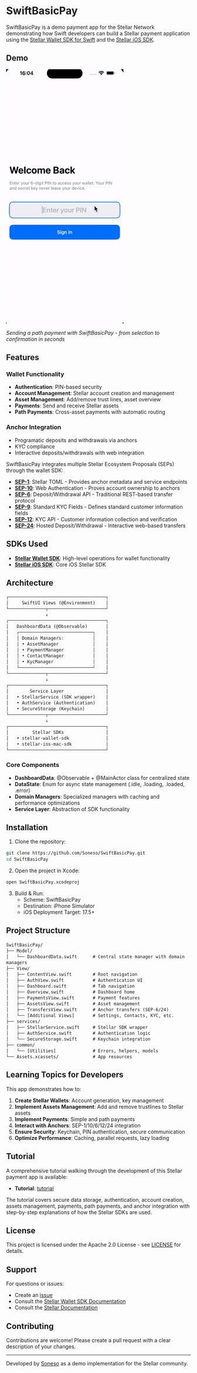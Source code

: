 # SwiftBasicPay

SwiftBasicPay is a demo payment app for the Stellar Network demonstrating how Swift developers can build a Stellar payment application using the [Stellar Wallet SDK for Swift](https://github.com/Soneso/stellar-wallet-sdk-ios) and the [Stellar iOS SDK](https://github.com/Soneso/stellar-ios-mac-sdk).


## Demo

![Path Payment Flow Demo](./tutorial/demos/animated_gifs/path_payment_demo.gif)

*Sending a path payment with SwiftBasicPay - from selection to confirmation in seconds*


## Features

### Wallet Functionality
- **Authentication**: PIN-based security
- **Account Management**: Stellar account creation and management
- **Asset Management**: Add/remove trust lines, asset overview
- **Payments**: Send and receive Stellar assets
- **Path Payments**: Cross-asset payments with automatic routing

### Anchor Integration
- Programatic deposits and withdrawals via anchors
- KYC compliance
- Interactive deposits/withdrawals with web integration

SwiftBasicPay integrates multiple Stellar Ecosystem Proposals (SEPs) through the wallet SDK:

- **[SEP-1](https://github.com/stellar/stellar-protocol/blob/master/ecosystem/sep-0001.md)**: Stellar TOML - Provides anchor metadata and service endpoints
- **[SEP-10](https://github.com/stellar/stellar-protocol/blob/master/ecosystem/sep-0010.md)**: Web Authentication - Proves account ownership to anchors
- **[SEP-6](https://github.com/stellar/stellar-protocol/blob/master/ecosystem/sep-0006.md)**: Deposit/Withdrawal API - Traditional REST-based transfer protocol
- **[SEP-9](https://github.com/stellar/stellar-protocol/blob/master/ecosystem/sep-0009.md)**: Standard KYC Fields - Defines standard customer information fields
- **[SEP-12](https://github.com/stellar/stellar-protocol/blob/master/ecosystem/sep-0012.md)**: KYC API - Customer information collection and verification
- **[SEP-24](https://github.com/stellar/stellar-protocol/blob/master/ecosystem/sep-0024.md)**: Hosted Deposit/Withdrawal - Interactive web-based transfers

## SDKs Used

- **[Stellar Wallet SDK](https://github.com/Soneso/stellar-wallet-sdk-ios)**: High-level operations for wallet functionality
- **[Stellar iOS SDK](https://github.com/Soneso/stellar-ios-mac-sdk)**: Core iOS Stellar SDK

## Architecture

```
┌─────────────────────────────────────┐
│     SwiftUI Views (@Environment)    │
└──────────────┬──────────────────────┘
               ↓
┌─────────────────────────────────────┐
│   DashboardData (@Observable)       │
│   ┌────────────────────────────┐    │
│   │ Domain Managers:           │    │
│   │ • AssetManager             │    │
│   │ • PaymentManager           │    │
│   │ • ContactManager           │    │
│   │ • KycManager               │    │
│   └────────────────────────────┘    │
└──────────────┬──────────────────────┘
               ↓
┌─────────────────────────────────────┐
│        Service Layer                │
│   • StellarService (SDK wrapper)    │
│   • AuthService (Authentication)    │
│   • SecureStorage (Keychain)        │
└──────────────┬──────────────────────┘
               ↓
┌─────────────────────────────────────┐
│         Stellar SDKs                │
│   • stellar-wallet-sdk              │
│   • stellar-ios-mac-sdk             │
└─────────────────────────────────────┘
```

### Core Components

- **DashboardData**: @Observable + @MainActor class for centralized state
- **DataState<T>**: Enum for async state management (.idle, .loading, .loaded, .error)
- **Domain Managers**: Specialized managers with caching and performance optimizations
- **Service Layer**: Abstraction of SDK functionality

## Installation

1. Clone the repository:
```bash
git clone https://github.com/Soneso/SwiftBasicPay.git
cd SwiftBasicPay
```

2. Open the project in Xcode:
```bash
open SwiftBasicPay.xcodeproj
```

3. Build & Run:
   - Scheme: SwiftBasicPay
   - Destination: iPhone Simulator
   - iOS Deployment Target: 17.5+

## Project Structure

```
SwiftBasicPay/
├── Model/
│   └── DashboardData.swift      # Central state manager with domain managers
├── View/
│   ├── ContentView.swift        # Root navigation
│   ├── AuthView.swift           # Authentication UI
│   ├── Dashboard.swift          # Tab navigation
│   ├── Overview.swift           # Dashboard home
│   ├── PaymentsView.swift       # Payment features
│   ├── AssetsView.swift         # Asset management
│   ├── TransfersView.swift      # Anchor transfers (SEP-6/24)
│   └── [Additional Views]       # Settings, Contacts, KYC, etc.
├── services/
│   ├── StellarService.swift     # Stellar SDK wrapper
│   ├── AuthService.swift        # Authentication logic
│   └── SecureStorage.swift      # Keychain integration
├── common/
│   └── [Utilities]              # Errors, helpers, models
└── Assets.xcassets/             # App resources
```

## Learning Topics for Developers

This app demonstrates how to:

1. **Create Stellar Wallets**: Account generation, key management
2. **Implement Assets Management**: Add and remove trustlines to Stellar assets
3. **Implement Payments**: Simple and path payments
4. **Interact with Anchors**: SEP-1/10/6/12/24 integration
5. **Ensure Security**: Keychain, PIN authentication, secure communication
6. **Optimize Performance**: Caching, parallel requests, lazy loading

## Tutorial

A comprehensive tutorial walking through the development of this Stellar payment app is available:

- **Tutorial**: [tutorial](https://github.com/Soneso/SwiftBasicPay/tree/main/tutorial)

The tutorial covers secure data storage, authentication, account creation, assets management, payments, path payments, and anchor integration with step-by-step explanations of how the Stellar SDKs are used.


## License

This project is licensed under the Apache 2.0 License - see [LICENSE](LICENSE) for details.

## Support

For questions or issues:
- Create an [issue](https://github.com/Soneso/SwiftBasicPay/issues)
- Consult the [Stellar Wallet SDK Documentation](https://github.com/Soneso/stellar-swift-wallet-sdk)
- Consult the [Stellar Documentation](https://developers.stellar.org)

## Contributing

Contributions are welcome! Please create a pull request with a clear description of your changes.

---

Developed by [Soneso](https://soneso.com) as a demo implementation for the Stellar community.
